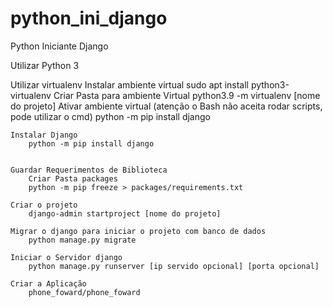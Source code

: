 # python_ini_django
 Python Iniciante Django


Utilizar Python 3

Utilizar virtualenv
    Instalar ambiente virtual
        sudo apt install python3-virtualenv
    Criar Pasta para ambiente Virtual
        python3.9 -m virtualenv [nome do projeto]
    Ativar ambiente virtual (atenção o Bash não aceita rodar scripts, pode utilizar o cmd)
        python -m pip install django
    
    Instalar Django
        python -m pip install django


    Guardar Requerimentos de Biblioteca
        Criar Pasta packages
        python -m pip freeze > packages/requirements.txt
    
    Criar o projeto
        django-admin startproject [nome do projeto]
    
    Migrar o django para iniciar o projeto com banco de dados
        python manage.py migrate
    
    Iniciar o Servidor django
        python manage.py runserver [ip servido opcional] [porta opcional] 

    Criar a Aplicação
        phone_foward/phone_foward